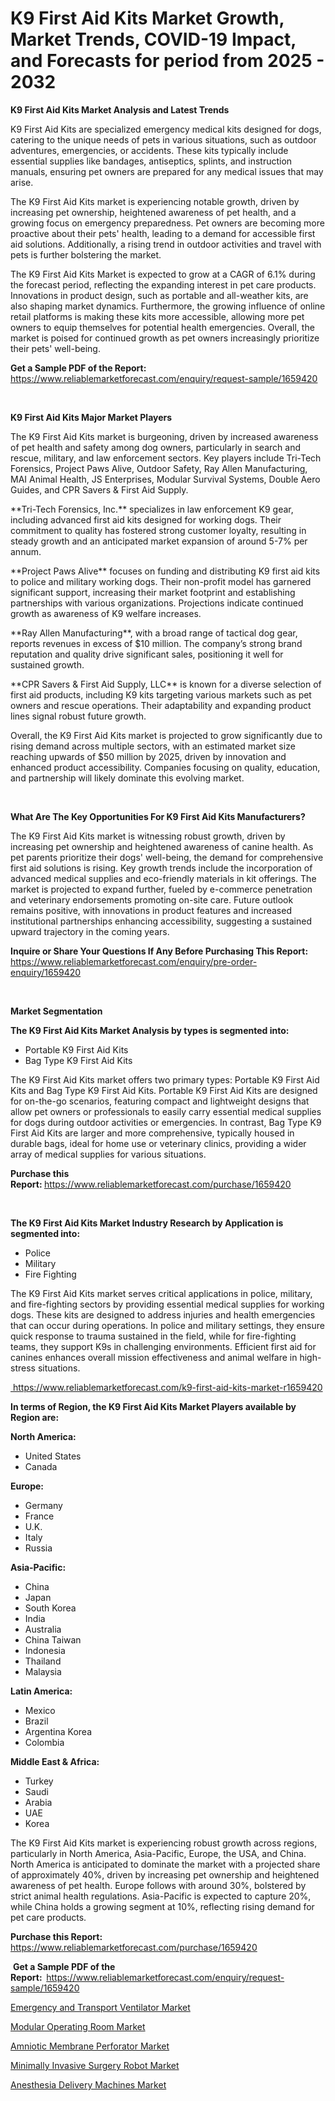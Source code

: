 <p><h1>K9 First Aid Kits Market Growth, Market Trends, COVID-19 Impact, and Forecasts for period from 2025 - 2032</h1></p><p><strong>K9 First Aid Kits Market Analysis and Latest Trends</strong></p>
<p><p>K9 First Aid Kits are specialized emergency medical kits designed for dogs, catering to the unique needs of pets in various situations, such as outdoor adventures, emergencies, or accidents. These kits typically include essential supplies like bandages, antiseptics, splints, and instruction manuals, ensuring pet owners are prepared for any medical issues that may arise.</p><p>The K9 First Aid Kits market is experiencing notable growth, driven by increasing pet ownership, heightened awareness of pet health, and a growing focus on emergency preparedness. Pet owners are becoming more proactive about their pets' health, leading to a demand for accessible first aid solutions. Additionally, a rising trend in outdoor activities and travel with pets is further bolstering the market.</p><p>The K9 First Aid Kits Market is expected to grow at a CAGR of 6.1% during the forecast period, reflecting the expanding interest in pet care products. Innovations in product design, such as portable and all-weather kits, are also shaping market dynamics. Furthermore, the growing influence of online retail platforms is making these kits more accessible, allowing more pet owners to equip themselves for potential health emergencies. Overall, the market is poised for continued growth as pet owners increasingly prioritize their pets' well-being.</p></p>
<p><strong>Get a Sample PDF of the Report:&nbsp;</strong> <a href="https://www.reliablemarketforecast.com/enquiry/request-sample/1659420?utm_campaign=2038&utm_medium=2&utm_source=Github&utm_content=ia&utm_term=03032025&utm_id=k9-first-aid-kits">https://www.reliablemarketforecast.com/enquiry/request-sample/1659420</a></p>
<p>&nbsp;</p>
<p><strong>K9 First Aid Kits Major Market Players</strong></p>
<p><p>The K9 First Aid Kits market is burgeoning, driven by increased awareness of pet health and safety among dog owners, particularly in search and rescue, military, and law enforcement sectors. Key players include Tri-Tech Forensics, Project Paws Alive, Outdoor Safety, Ray Allen Manufacturing, MAI Animal Health, JS Enterprises, Modular Survival Systems, Double Aero Guides, and CPR Savers & First Aid Supply.</p><p>**Tri-Tech Forensics, Inc.** specializes in law enforcement K9 gear, including advanced first aid kits designed for working dogs. Their commitment to quality has fostered strong customer loyalty, resulting in steady growth and an anticipated market expansion of around 5-7% per annum.</p><p>**Project Paws Alive** focuses on funding and distributing K9 first aid kits to police and military working dogs. Their non-profit model has garnered significant support, increasing their market footprint and establishing partnerships with various organizations. Projections indicate continued growth as awareness of K9 welfare increases.</p><p>**Ray Allen Manufacturing**, with a broad range of tactical dog gear, reports revenues in excess of $10 million. The company’s strong brand reputation and quality drive significant sales, positioning it well for sustained growth. </p><p>**CPR Savers & First Aid Supply, LLC** is known for a diverse selection of first aid products, including K9 kits targeting various markets such as pet owners and rescue operations. Their adaptability and expanding product lines signal robust future growth.</p><p>Overall, the K9 First Aid Kits market is projected to grow significantly due to rising demand across multiple sectors, with an estimated market size reaching upwards of $50 million by 2025, driven by innovation and enhanced product accessibility. Companies focusing on quality, education, and partnership will likely dominate this evolving market.</p></p>
<p>&nbsp;</p>
<p><strong>What Are The Key Opportunities For K9 First Aid Kits Manufacturers?</strong></p>
<p><p>The K9 First Aid Kits market is witnessing robust growth, driven by increasing pet ownership and heightened awareness of canine health. As pet parents prioritize their dogs' well-being, the demand for comprehensive first aid solutions is rising. Key growth trends include the incorporation of advanced medical supplies and eco-friendly materials in kit offerings. The market is projected to expand further, fueled by e-commerce penetration and veterinary endorsements promoting on-site care. Future outlook remains positive, with innovations in product features and increased institutional partnerships enhancing accessibility, suggesting a sustained upward trajectory in the coming years.</p></p>
<p><strong>Inquire or Share Your Questions If Any Before Purchasing This Report:</strong> <a href="https://www.reliablemarketforecast.com/enquiry/pre-order-enquiry/1659420?utm_campaign=2038&utm_medium=2&utm_source=Github&utm_content=ia&utm_term=03032025&utm_id=k9-first-aid-kits">https://www.reliablemarketforecast.com/enquiry/pre-order-enquiry/1659420</a></p>
<p>&nbsp;</p>
<p><strong>Market Segmentation</strong></p>
<p><strong>The K9 First Aid Kits Market Analysis by types is segmented into:</strong></p>
<p><ul><li>Portable K9 First Aid Kits</li><li>Bag Type K9 First Aid Kits</li></ul></p>
<p><p>The K9 First Aid Kits market offers two primary types: Portable K9 First Aid Kits and Bag Type K9 First Aid Kits. Portable K9 First Aid Kits are designed for on-the-go scenarios, featuring compact and lightweight designs that allow pet owners or professionals to easily carry essential medical supplies for dogs during outdoor activities or emergencies. In contrast, Bag Type K9 First Aid Kits are larger and more comprehensive, typically housed in durable bags, ideal for home use or veterinary clinics, providing a wider array of medical supplies for various situations.</p></p>
<p><strong>Purchase this Report:&nbsp;</strong><a href="https://www.reliablemarketforecast.com/purchase/1659420?utm_campaign=2038&utm_medium=2&utm_source=Github&utm_content=ia&utm_term=03032025&utm_id=k9-first-aid-kits">https://www.reliablemarketforecast.com/purchase/1659420</a></p>
<p>&nbsp;</p>
<p><strong>The K9 First Aid Kits Market Industry Research by Application is segmented into:</strong></p>
<p><ul><li>Police</li><li>Military</li><li>Fire Fighting</li></ul></p>
<p><p>The K9 First Aid Kits market serves critical applications in police, military, and fire-fighting sectors by providing essential medical supplies for working dogs. These kits are designed to address injuries and health emergencies that can occur during operations. In police and military settings, they ensure quick response to trauma sustained in the field, while for fire-fighting teams, they support K9s in challenging environments. Efficient first aid for canines enhances overall mission effectiveness and animal welfare in high-stress situations.</p></p>
<p><a href="https://www.reliablemarketforecast.com/k9-first-aid-kits-market-r1659420?utm_campaign=2038&utm_medium=2&utm_source=Github&utm_content=ia&utm_term=03032025&utm_id=k9-first-aid-kits">&nbsp;https://www.reliablemarketforecast.com/k9-first-aid-kits-market-r1659420</a></p>
<p><strong>In terms of Region, the K9 First Aid Kits Market Players available by Region are:</strong></p>
<p>
    <p> <strong> North America: </strong>
        <ul>
            <li>United States</li>
            <li>Canada</li>
        </ul>
        </p> 
    <p> <strong> Europe: </strong>
        <ul>
            <li>Germany</li>
            <li>France</li>
            <li>U.K.</li>
            <li>Italy</li>
            <li>Russia</li>
        </ul>
        </p> 
    <p> <strong> Asia-Pacific: </strong>
        <ul>
            <li>China</li>
            <li>Japan</li>
            <li>South Korea</li>
            <li>India</li>
            <li>Australia</li>
            <li>China Taiwan</li>
            <li>Indonesia</li>
            <li>Thailand</li>
            <li>Malaysia</li>
        </ul>
        </p> 
    <p> <strong> Latin America: </strong>
        <ul>
            <li>Mexico</li>
            <li>Brazil</li>
            <li>Argentina Korea</li>
            <li>Colombia</li>
        </ul>
        </p> 
    <p> <strong> Middle East & Africa: </strong>
        <ul>
            <li>Turkey</li>
            <li>Saudi</li>
            <li>Arabia</li>
            <li>UAE</li>
            <li>Korea</li>
        </ul>
    </p>
    </p>
<p><p>The K9 First Aid Kits market is experiencing robust growth across regions, particularly in North America, Asia-Pacific, Europe, the USA, and China. North America is anticipated to dominate the market with a projected share of approximately 40%, driven by increasing pet ownership and heightened awareness of pet health. Europe follows with around 30%, bolstered by strict animal health regulations. Asia-Pacific is expected to capture 20%, while China holds a growing segment at 10%, reflecting rising demand for pet care products.</p></p>
<p><strong>Purchase this Report: </strong><a href="https://www.reliablemarketforecast.com/purchase/1659420?utm_campaign=2038&utm_medium=2&utm_source=Github&utm_content=ia&utm_term=03032025&utm_id=k9-first-aid-kits">https://www.reliablemarketforecast.com/purchase/1659420</a></p>
<p>&nbsp;<strong>Get a Sample PDF of the Report:&nbsp;&nbsp;</strong><a href="https://www.reliablemarketforecast.com/enquiry/request-sample/1659420?utm_campaign=2038&utm_medium=2&utm_source=Github&utm_content=ia&utm_term=03032025&utm_id=k9-first-aid-kits">https://www.reliablemarketforecast.com/enquiry/request-sample/1659420</a></p>
<p><strong></strong></p>
<p><p><a href="https://github.com/sirayedantte/Market-Research-Report-List-1/blob/main/emergency-and-transport-ventilator-market.md?utm_campaign=2038&utm_medium=2&utm_source=Github&utm_content=ia&utm_term=03032025&utm_id=k9-first-aid-kits">Emergency and Transport Ventilator Market</a></p><p><a href="https://github.com/debowflaggqw/Market-Research-Report-List-1/blob/main/modular-operating-room-market.md?utm_campaign=2038&utm_medium=2&utm_source=Github&utm_content=ia&utm_term=03032025&utm_id=k9-first-aid-kits">Modular Operating Room Market</a></p><p><a href="https://github.com/armsinwan/Market-Research-Report-List-1/blob/main/amniotic-membrane-perforator-market.md?utm_campaign=2038&utm_medium=2&utm_source=Github&utm_content=ia&utm_term=03032025&utm_id=k9-first-aid-kits">Amniotic Membrane Perforator Market</a></p><p><a href="https://github.com/herakterroem/Market-Research-Report-List-1/blob/main/minimally-invasive-surgery-robot-market.md?utm_campaign=2038&utm_medium=2&utm_source=Github&utm_content=ia&utm_term=03032025&utm_id=k9-first-aid-kits">Minimally Invasive Surgery Robot Market</a></p><p><a href="https://github.com/eymermanda0p/Market-Research-Report-List-1/blob/main/anesthesia-delivery-machines-market.md?utm_campaign=2038&utm_medium=2&utm_source=Github&utm_content=ia&utm_term=03032025&utm_id=k9-first-aid-kits">Anesthesia Delivery Machines Market</a></p></p>